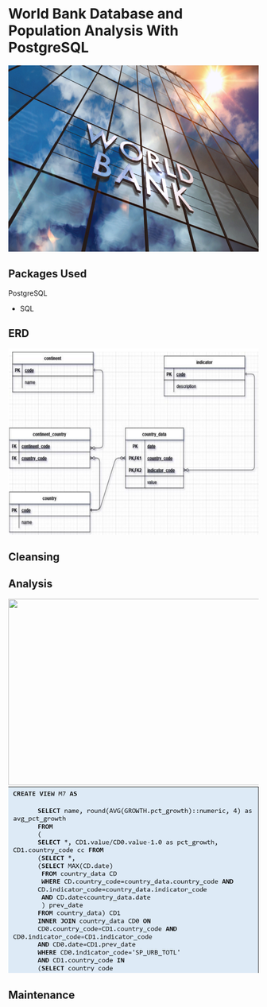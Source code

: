 # World Bank Database and Population Analysis With PostgreSQL

<img src="Screenshots/World_Bank.jpeg.jpg" width="650" height="375" />

## Packages Used
PostgreSQL
- SQL

## ERD
<img src="Screenshots/Final ERD.PNG" width="650" height="375" />



## Cleansing





## Analysis
<img src="Screenshots/my7_view.PNG" width="650" height="375" />
<img src="Screenshots/m7_sql.PNG" width="650" height="375" />







## Maintenance
